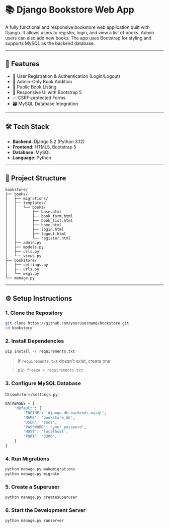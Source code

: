 # 📚 Django Bookstore Web App

A fully functional and responsive bookstore web application built with Django. It allows users to register, login, and view a list of books. Admin users can also add new books. The app uses Bootstrap for styling and supports MySQL as the backend database.

---

## 🚀 Features

- 🔐 User Registration & Authentication (Login/Logout)
- 👤 Admin-Only Book Addition
- 📖 Public Book Listing
- 🎨 Responsive UI with Bootstrap 5
- ✅ CSRF-protected Forms
- 🗃️ MySQL Database Integration

---

## 🛠 Tech Stack

- **Backend**: Django 5.2 (Python 3.12)
- **Frontend**: HTML5, Bootstrap 5
- **Database**: MySQL
- **Language**: Python

---

## 📁 Project Structure

```
bookstore/
├── books/
│   ├── migrations/
│   ├── templates/
│   │   └── books/
│   │       ├── base.html
│   │       ├── book_form.html
│   │       ├── book_list.html
│   │       ├── home.html
│   │       ├── login.html
│   │       ├── logout.html
│   │       └── register.html
│   ├── admin.py
│   ├── models.py
│   ├── urls.py
│   └── views.py
├── bookstore/
│   ├── settings.py
│   ├── urls.py
│   └── wsgi.py
└── manage.py
```

---

## ⚙️ Setup Instructions

### 1. Clone the Repository

```bash
git clone https://github.com/yourusername/bookstore.git
cd bookstore
```

### 2. Install Dependencies

```bash
pip install -r requirements.txt
```

> If `requirements.txt` doesn't exist, create one:
>
> ```bash
> pip freeze > requirements.txt
> ```

### 3. Configure MySQL Database

In `bookstore/settings.py`:

```python
DATABASES = {
    'default': {
        'ENGINE': 'django.db.backends.mysql',
        'NAME': 'bookstore_db',
        'USER': 'root',
        'PASSWORD': 'your_password',
        'HOST': 'localhost',
        'PORT': '3306',
    }
}
```

### 4. Run Migrations

```bash
python manage.py makemigrations
python manage.py migrate
```

### 5. Create a Superuser

```bash
python manage.py createsuperuser
```

### 6. Start the Development Server

```bash
python manage.py runserver
```
